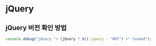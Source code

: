# jQuery

## jQuery 버전 확인 방법

```javascript
console.debug("jQuery "+ (jQuery ? $().jquery : "NOT") +" loaded");
```